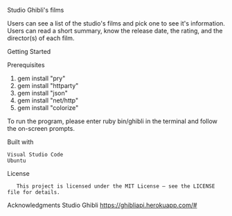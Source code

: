 Studio Ghibli's films  

  Users can see a list of the studio's films and pick one to see it's information. Users can read a short summary, know the release date, the rating, and the director(s) of each film. 

Getting Started 

  Prerequisites
  
  1. gem install "pry"
  2. gem install "httparty"
  3. gem install "json"
  4. gem install "net/http"
  5. gem install "colorize"
  
  To run the program, please enter ruby bin/ghibli in the terminal and follow the on-screen prompts. 


Built with

	Visual Studio Code
	Ubuntu

License

 	   This project is licensed under the MIT License – see the LICENSE file for details.

Acknowledgments
        Studio Ghibli
        https://ghibliapi.herokuapp.com/# 
  
  

